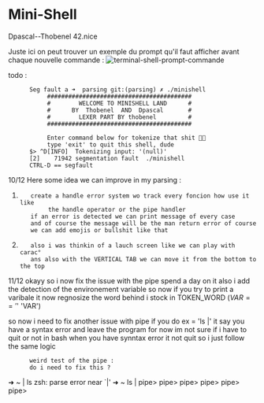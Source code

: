 # Mini-Shell
 Dpascal--Thobenel 42.nice

Juste ici on peut trouver un exemple du prompt qu'il faut afficher avant chaque nouvelle commande :
![terminal-shell-prompt-commande](https://github.com/user-attachments/assets/0b1883eb-6fed-41c2-91b1-8842fb6fa066)

todo :

          Seg fault a ➜  parsing git:(parsing) ✗ ./minishell
               #########################################
               #        WELCOME TO MINISHELL LAND      #
               #      BY  Thobenel  AND  Dpascal       #
               #        LEXER PART BY thobenel         #
               #########################################

               Enter command below for tokenize that shit 🧑‍🍳
               type 'exit' to quit this shell, dude
          $> ^D[INFO]  Tokenizing input: '(null)'
          [2]    71942 segmentation fault  ./minishell
          CTRL-D == segfault

10/12
Here some idea we can improve in my parsing :
1)        create a handle error system wo track every foncion how use it like
               the handle operator or the pipe handler
          if an error is detected we can print message of every case 
          and of course the message will be the man return error of course 
          we can add emojis or bullshit like that

2)        also i was thinkin of a lauch screen like we can play with carac°
          ans also with the VERTICAL TAB we can move it from the bottom to the top
           
11/12
okayy so i now fix the issue with the pipe spend a day on it
also i add the detection of the environement variable so now if you try to print a varibale it now regnosize the word behind i stock in TOKEN_WORD ($VAR == '$' 'VAR')

so now i need to fix another issue with pipe if you do 
ex = 'ls |' it say you have a syntax error and leave the program for now im not sure if i have to quit or not
in bash when you have synntax error it not quit so i just follow the same logic

          weird test of the pipe :
          do i need to fix this ?
     
➜  ~ | ls
zsh: parse error near `|'
➜  ~ ls |
pipe>
pipe>
pipe>
pipe>
pipe>
pipe>
